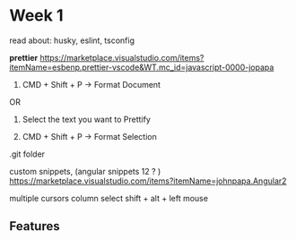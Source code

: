 # Week 1
 
read about: husky, eslint, tsconfig

**prettier** https://marketplace.visualstudio.com/items?itemName=esbenp.prettier-vscode&WT.mc_id=javascript-0000-jopapa
   
   1. CMD + Shift + P -> Format Document
   
   OR
   
   1. Select the text you want to Prettify
   
   2. CMD + Shift + P -> Format Selection


.git folder

custom snippets, (angular snippets 12 ? )
https://marketplace.visualstudio.com/items?itemName=johnpapa.Angular2

multiple cursors
column select shift + alt + left mouse 

## Features
